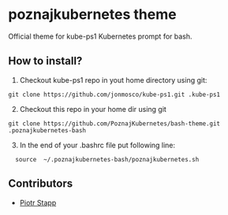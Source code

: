 # poznajkubernetes theme

Official theme for kube-ps1 Kubernetes prompt for bash.

## How to install?

1. Checkout kube-ps1 repo in yout home directory using git:
```
git clone https://github.com/jonmosco/kube-ps1.git .kube-ps1
```

2. Checkout this repo in your home dir using git
```
git clone https://github.com/PoznajKubernetes/bash-theme.git .poznajkubernetes-bash
```

3. In the end of your .bashrc file put following line:

```
  source  ~/.poznajkubernetes-bash/poznajkubernetes.sh
```


## Contributors

* [Piotr Stapp](https://github.com/ptrstpp950)
